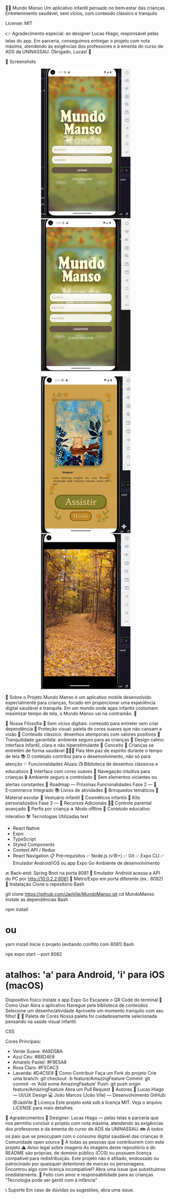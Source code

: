 🌈✨ Mundo Manso
Um aplicativo infantil pensado no bem‑estar das crianças
Entretenimento saudável, sem vícios, com conteúdo clássico e tranquilo

License: MIT

👉 Agradecimento especial: ao designer Lucas Hiago, responsável pelas telas do app. Em parceria, conseguimos entregar o projeto com nota máxima, atendendo às exigências dos professores e à ementa do curso de ADS da UNINASSAU. Obrigado, Lucas! 👏

📸 Screenshots
<p align="center"> <img src="docs/images/login.png" alt="Tela de Login" width="280" /> <img src="docs/images/cadastro.png" alt="Tela de Cadastro" width="280" /> </p> <p align="center"> <img src="docs/images/Home.png" alt="Tela de Conteúdo" width="280" /> <img src="docs/images/player.png" alt="Tela de Player/Vídeo" width="280" /> </p>
📖 Sobre o Projeto
Mundo Manso é um aplicativo mobile desenvolvido especialmente para crianças, focado em proporcionar uma experiência digital saudável e tranquila. Em um mundo onde apps infantis costumam maximizar tempo de tela, o Mundo Manso vai na contramão. 🌿

🎯 Nossa Filosofia
🧠 Sem vícios digitais: conteúdo para entreter sem criar dependência
👀 Proteção visual: paleta de cores suaves que não cansam a visão
📼 Conteúdo clássico: desenhos atemporais com valores positivos
🛟 Tranquilidade garantida: ambiente seguro para as crianças
🧩 Design calmo: interface infantil, clara e não hiperstimulante
🌟 Conceito
👧 Crianças se entretêm de forma saudável
👨‍👩‍👧 Pais têm paz de espírito durante o tempo de tela
📚 O conteúdo contribui para o desenvolvimento, não só para atenção
✨ Funcionalidades Atuais
📺 Biblioteca de desenhos clássicos e educativos
🎨 Interface com cores suaves
👶 Navegação intuitiva para crianças
🔒 Ambiente seguro e controlado
🚫 Sem elementos viciantes ou alertas constantes
🚀 Roadmap — Próximas Funcionalidades
Fase 2 — 🛒 E‑commerce Integrado
📚 Livros de atividades
🧸 Brinquedos temáticos
🎨 Material escolar
👕 Vestuário infantil
🛁 Cosméticos infantis
🎁 Kits personalizados
Fase 3 — 🧩 Recursos Adicionais
🧑‍🚀 Controle parental avançado
👧 Perfis por criança
✈️ Modo offline
🧠 Conteúdo educativo interativo
🛠️ Tecnologias Utilizadas
text

- React Native
- Expo
- TypeScript
- Styled Components
- Context API / Redux
- React Navigation
📋 Pré‑requisitos
✅ Node.js (v16+)
✅ Git
✅ Expo CLI
✅ Emulador Android/iOS ou app Expo Go
Ambiente de desenvolvimento

🔙 Back-end: Spring Boot na porta 8081
📱 Emulador Android acessa a API do PC por http://10.0.2.2:8081
🔁 Metro/Expo em porta diferente (ex.: 8082)
🔧 Instalação
Clone o repositório
Bash

git clone https://github.com/JaoVile/MundoManso.git
cd MundoManso
Instale as dependências
Bash

npm install
# ou
yarn install
Inicie o projeto (evitando conflito com 8081)
Bash

npx expo start --port 8082
# atalhos: 'a' para Android, 'i' para iOS (macOS)
Dispositivo físico
Instale o app Expo Go
Escaneie o QR Code do terminal
📱 Como Usar
Abra o aplicativo
Navegue pela biblioteca de conteúdos
Selecione um desenho/atividade
Aproveite um momento tranquilo com seu filho! 🌈
🎨 Paleta de Cores
Nossa paleta foi cuidadosamente selecionada pensando na saúde visual infantil:

CSS

Cores Principais:
- Verde Suave: #A8D5BA
- Azul Céu: #B8D4E8
- Amarelo Pastel: #F9E5A8
- Rosa Claro: #F5CAC3
- Lavanda: #D4C5E8
🤝 Como Contribuir
Faça um Fork do projeto
Crie uma branch: git checkout -b feature/AmazingFeature
Commit: git commit -m 'Add some AmazingFeature'
Push: git push origin feature/AmazingFeature
Abra um Pull Request
👥 Autores
🎨 Lucas Hiago — UI/UX Design
💻 João Marcos (João Vile) — Desenvolvimento
GitHub: @JaoVile
📄 Licença
Este projeto está sob a licença MIT. Veja o arquivo LICENSE para mais detalhes.

🙏 Agradecimentos
👏 Designer: Lucas Hiago — pelas telas e parceria que nos permitiu concluir o projeto com nota máxima, atendendo às exigências dos professores e da ementa do curso de ADS da UNINASSAU.
👪 A todos os pais que se preocupam com o consumo digital saudável das crianças
🌐 Comunidade open source
💚 A todas as pessoas que contribuírem com este projeto
⚠️ Aviso legal sobre imagens
As imagens deste repositório e do README são próprias, de domínio público (CC0) ou possuem licença compatível para redistribuição.
Este projeto não é afiliado, endossado ou patrocinado por quaisquer detentores de marcas ou personagens.
Encontrou algo com licença incompatível? Abra uma issue que substituímos imediatamente.
💚 Feito com amor e responsabilidade para as crianças
“Tecnologia pode ser gentil com a infância”

📞 Suporte
Em caso de dúvidas ou sugestões, abra uma issue.